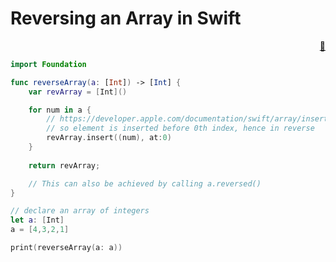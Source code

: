 # Reversing an Array in Swift

<div style="text-align: right"> <a href="javascript:history.back()">🏡</a>
</div>

```swift
import Foundation

func reverseArray(a: [Int]) -> [Int] {
    var revArray = [Int]()

    for num in a {
        // https://developer.apple.com/documentation/swift/array/insert(_:at:)-3erb3
        // so element is inserted before 0th index, hence in reverse
        revArray.insert((num), at:0)
    }
    
    return revArray;

    // This can also be achieved by calling a.reversed()
}

// declare an array of integers
let a: [Int]
a = [4,3,2,1]

print(reverseArray(a: a))
```